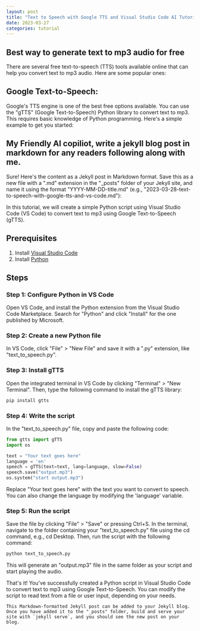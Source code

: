 ```yaml
---
layout: post
title: "Text to Speech with Google TTS and Visual Studio Code AI Tutorial"
date: 2023-03-27
categories: tutorial
---
```


## Best way to generate text to mp3 audio for free

There are several free text-to-speech (TTS) tools available online that can help you convert text to mp3 audio. Here are some popular ones:

## Google Text-to-Speech:
Google's TTS engine is one of the best free options available. You can use the "gTTS" (Google Text-to-Speech) Python library to convert text to mp3. This requires basic knowledge of Python programming. Here's a simple example to get you started:

## My Friendly AI copiliot, write a jekyll blog post in markdown for any readers following along with me.

Sure! Here's the content as a Jekyll post in Markdown format. Save this as a new file with a ".md" extension in the "_posts" folder of your Jekyll site, and name it using the format "YYYY-MM-DD-title.md" (e.g., "2023-03-28-text-to-speech-with-google-tts-and-vs-code.md"):

In this tutorial, we will create a simple Python script using Visual Studio Code (VS Code) to convert text to mp3 using Google Text-to-Speech (gTTS).

## Prerequisites

1. Install [Visual Studio Code](https://code.visualstudio.com/download)
2. Install [Python](https://www.python.org/downloads/)

## Steps

### Step 1: Configure Python in VS Code

Open VS Code, and install the Python extension from the Visual Studio Code Marketplace. Search for "Python" and click "Install" for the one published by Microsoft.

### Step 2: Create a new Python file

In VS Code, click "File" > "New File" and save it with a ".py" extension, like "text_to_speech.py".

### Step 3: Install gTTS

Open the integrated terminal in VS Code by clicking "Terminal" > "New Terminal". Then, type the following command to install the gTTS library:

```bash
pip install gtts
```
### Step 4: Write the script
In the "text_to_speech.py" file, copy and paste the following code:

```python
from gtts import gTTS
import os

text = "Your text goes here"
language = 'en'
speech = gTTS(text=text, lang=language, slow=False)
speech.save("output.mp3")
os.system("start output.mp3")
```
Replace "Your text goes here" with the text you want to convert to speech. You can also change the language by modifying the 'language' variable.

### Step 5: Run the script
Save the file by clicking "File" > "Save" or pressing Ctrl+S. In the terminal, navigate to the folder containing your "text_to_speech.py" file using the cd command, e.g., cd Desktop. Then, run the script with the following command:

```python
python text_to_speech.py
```

This will generate an "output.mp3" file in the same folder as your script and start playing the audio.

That's it! You've successfully created a Python script in Visual Studio Code to convert text to mp3 using Google Text-to-Speech. You can modify the script to read text from a file or user input, depending on your needs.

```vbnet
This Markdown-formatted Jekyll post can be added to your Jekyll blog. Once you have added it to the "_posts" folder, build and serve your site with `jekyll serve`, and you should see the new post on your blog.
```